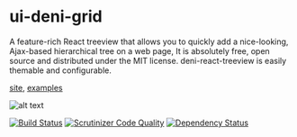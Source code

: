 # ui-deni-grid
A feature-rich React treeview that allows you to quickly add a nice-looking, Ajax-based hierarchical tree on a web page, It is absolutely free, open source and distributed under the MIT license. deni-react-treeview is easily themable and configurable.

[site](https://denimar.github.io/deni-react-treeview/), [examples](https://denimar.github.io/deni-react-treeview/examples)

![alt text](https://denimar.github.io/ui-deni-grid/examples/images/ui-deni-grid.png)


[![Build Status](https://travis-ci.org/denimar/ui-deni-grid.svg?branch=master)](https://travis-ci.org/denimar/ui-deni-grid)
[![Scrutinizer Code Quality](https://scrutinizer-ci.com/g/denimar/ui-deni-grid/badges/quality-score.png?b=gh-pages)](https://scrutinizer-ci.com/g/denimar/ui-deni-grid/?branch=gh-pages)
[![Dependency Status](https://www.versioneye.com/user/projects/58654eb923f650003f475f8e/badge.svg?style=flat-square)](https://www.versioneye.com/user/projects/58654eb923f650003f475f8e)


